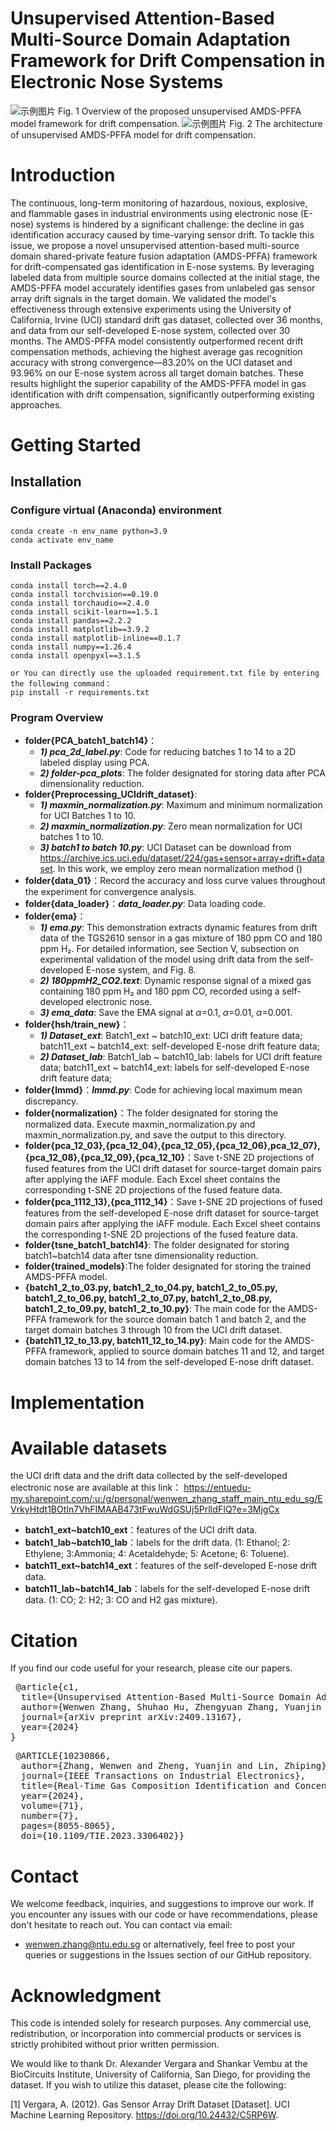 # Unsupervised Attention-Based Multi-Source Domain Adaptation Framework for Drift Compensation in Electronic Nose Systems
![示例图片](image/framework.jpg)
Fig. 1 Overview of the proposed unsupervised AMDS-PFFA model framework for drift compensation.
![示例图片](image/model.jpg)
Fig. 2 The architecture of unsupervised AMDS-PFFA model for drift compensation.
# Introduction
The continuous, long-term monitoring of hazardous, noxious, explosive, and flammable gases in industrial environments using electronic nose (E-nose) systems is hindered by a significant challenge: the decline in gas identification accuracy caused by time-varying sensor drift. To tackle this issue, we propose a novel unsupervised attention-based multi-source domain shared-private feature fusion adaptation (AMDS-PFFA) framework for drift-compensated gas identification in E-nose systems. By leveraging labeled data from multiple source domains collected at the initial stage, the AMDS-PFFA model accurately identifies gases from unlabeled gas sensor array drift signals in the target domain. We validated the model's effectiveness through extensive experiments using the University of California, Irvine (UCI) standard drift gas dataset, collected over 36 months, and data from our self-developed E-nose system, collected over 30 months. The AMDS-PFFA model consistently outperformed recent drift compensation methods, achieving the highest average gas recognition accuracy with strong convergence—83.20% on the UCI dataset and 93.96% on our E-nose system across all target domain batches. These results highlight the superior capability of the AMDS-PFFA model in gas identification with drift compensation, significantly outperforming existing approaches.
# Getting Started
## Installation
### Configure virtual (Anaconda) environment
    
    conda create -n env_name python=3.9
    conda activate env_name
### Install Packages   
    conda install torch==2.4.0
    conda install torchvision==0.19.0
    conda install torchaudio==2.4.0
    conda install scikit-learn==1.5.1
    conda install pandas==2.2.2
    conda install matplotlib==3.9.2
    conda install matplotlib-inline==0.1.7
    conda install numpy==1.26.4
    conda install openpyxl==3.1.5
    
    or You can directly use the uploaded requirement.txt file by entering the following command：
    pip install -r requirements.txt
### Program Overview
- **folder{PCA_batch1_batch14}**：
    - ***1) pca_2d_label.py***: Code for reducing batches 1 to 14 to a 2D labeled display using PCA.
    - ***2) folder-pca_plots***: The folder designated for storing data after PCA dimensionality reduction.
- **folder{Preprocessing_UCIdrift_dataset}**:
    - ***1) maxmin_normalization.py***: Maximum and minimum normalization for UCI Batches 1 to 10.
    - ***2) maxmin_normalization.py***: Zero mean normalization for UCI batches 1 to 10.
    - ***3) batch1 to batch 10.py***: UCI Dataset can be download from https://archive.ics.uci.edu/dataset/224/gas+sensor+array+drift+dataset. In this work, we employ zero mean normalization method ()  
- **folder{data_01}**：Record the accuracy and loss curve values throughout the experiment for convergence analysis.
- **folder{data_loader}**：***data_loader.py***: Data loading code.
- **folder{ema}**：
    - ***1) ema.py***: This demonstration extracts dynamic features from drift data of the TGS2610 sensor in a gas mixture of 180 ppm CO and 180 ppm H₂. For detailed information, see Section V, subsection on experimental validation of the model using drift data from the self-developed E-nose system, and Fig. 8.
    - ***2) 180ppmH2_CO2.text***: Dynamic response signal of a mixed gas containing 180 ppm H₂ and 180 ppm CO, recorded using a self-developed electronic nose.
    - ***3) ema_data***: Save the EMA signal at $\alpha$=0.1, $\alpha$=0.01, $\alpha$=0.001.
- **folder{hsh/train_new}**：
    - ***1) Dataset_ext***: Batch1_ext ~ batch10_ext: UCI drift feature data;  batch11_ext ~ batch14_ext: self-developed E-nose drift feature data;
    - ***2) Dataset_lab***: Batch1_lab ~ batch10_lab: labels for UCI drift feature data;  batch11_ext ~ batch14_ext: labels for self-developed E-nose drift feature data;
- **folder{lmmd}**：***lmmd.py***: Code for achieving local maximum mean discrepancy.
- **folder{normalization}**：The folder designated for storing the normalized data. Execute maxmin_normalization.py and maxmin_normalization.py, and save the output to this directory.
-  **folder{pca_12_03},{pca_12_04},{pca_12_05},{pca_12_06},pca_12_07},{pca_12_08},{pca_12_09},{pca_12_10}**：Save t-SNE 2D projections of fused features from the UCI drift dataset for source-target domain pairs after applying the iAFF module. Each Excel sheet contains the corresponding t-SNE 2D projections of the fused feature data.
-   **folder{pca_1112_13},{pca_1112_14}**：Save t-SNE 2D projections of fused features from the self-developed E-nose drift dataset for source-target domain pairs after applying the iAFF module. Each Excel sheet contains the corresponding t-SNE 2D projections of the fused feature data.
- **folder{tsne_batch1_batch14}**: The folder designated for storing batch1~batch14 data after tsne dimensionality reduction.
- **folder{trained_models}**:The folder designated for storing the trained AMDS-PFFA model.
-  **{batch1_2_to_03.py, batch1_2_to_04.py, batch1_2_to_05.py, batch1_2_to_06.py, batch1_2_to_07.py, batch1_2_to_08.py, batch1_2_to_09.py, batch1_2_to_10.py}**: The main code for the AMDS-PFFA framework for the source domain batch 1 and batch 2, and the target domain batches 3 through  10 from the UCI drift dataset. 
-  **{batch11_12_to_13.py, batch11_12_to_14.py}**:  Main code for the AMDS-PFFA framework, applied to source domain batches 11 and 12, and target domain batches 13 to 14 from the self-developed E-nose drift dataset.
# Implementation

# Available datasets
the UCI drift data and the drift data collected by the self-developed electronic nose are available at this link：
https://entuedu-my.sharepoint.com/:u:/g/personal/wenwen_zhang_staff_main_ntu_edu_sg/EVrkyHtdt1BOtIn7VhFIMAAB473tFwuWdGSUj5PrlIdFIQ?e=3MjgCx
- **batch1_ext~batch10_ext**：features of the UCI drift data.
- **batch1_lab~batch10_lab**：labels for the drift data. (1: Ethanol; 2: Ethylene; 3:Ammonia; 4: Acetaldehyde; 5: Acetone; 6: Toluene).
- **batch11_ext~batch14_ext**：features of the self-developed E-nose drift data.
- **batch11_lab~batch14_lab**：labels for the self-developed E-nose drift data. (1: CO; 2: H2; 3: CO and H2 gas mixture).
# Citation
If you find our code useful for your research, please cite our papers.

<pre> @article{c1,
  title={Unsupervised Attention-Based Multi-Source Domain Adaptation Framework for Drift Compensation in Electronic Nose Systems},
  author={Wenwen Zhang, Shuhao Hu, Zhengyuan Zhang, Yuanjin Zheng, Qi Jie Wang, Zhiping Lin},
  journal={arXiv preprint arXiv:2409.13167},
  year={2024}
} </pre>

<pre> @ARTICLE{10230866,
  author={Zhang, Wenwen and Zheng, Yuanjin and Lin, Zhiping},
  journal={IEEE Transactions on Industrial Electronics}, 
  title={Real-Time Gas Composition Identification and Concentration Estimation Model for Artificial Olfaction}, 
  year={2024},
  volume={71},
  number={7},
  pages={8055-8065},
  doi={10.1109/TIE.2023.3306402}} </pre>

# Contact
We welcome feedback, inquiries, and suggestions to improve our work. If you encounter any issues with our code or have recommendations, please don't hesitate to reach out. You can contact via email:
- wenwen.zhang@ntu.edu.sg
or alternatively, feel free to post your queries or suggestions in the Issues section of our GitHub repository.

# Acknowledgment
This code is intended solely for research purposes. Any commercial use, redistribution, or incorporation into commercial products or services is strictly prohibited without prior written permission.

We would like to thank Dr. Alexander Vergara and Shankar Vembu at the BioCircuits Institute, University of California, San Diego, for providing the dataset. If you wish to utilize this dataset, please cite the following:

[1] Vergara, A. (2012). Gas Sensor Array Drift Dataset [Dataset]. UCI Machine Learning Repository. https://doi.org/10.24432/C5RP6W.













    
    
    

  
    
   

